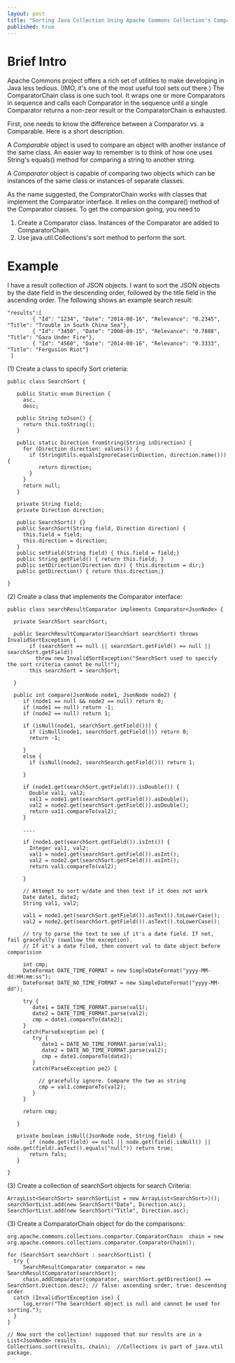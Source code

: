 ```yaml
---
layout: post
title: "Sorting Java Collection Using Apache Commons Collection's ComparatorChain"
published: true
---
```


Brief Intro
===========

Apache Commons project offers a rich set of utilities to make developing in Java less tedious. (IMO, it's one of the most useful tool sets out there.) The ComparatorChain class is one such tool. It wraps one or more Comparators in sequence and calls each Comparator in the sequence until a single Comparator returns a non-zeor result or the ComparatorChain is exhausted.

First, one needs to know the difference between a Comparator vs. a Comparable. Here is a short description.

A *Comparable* object is used to compare an object with another instance of the same class. An easier way to remember is to think of how one uses String's equals() method for comparing a string to another string.

A *Comparator* object is capable of comparing two objects which can be instances of the same class or instances of separate classes.

As the name suggested, the CompratorChain works with classes that implement the Comparator interface. It relies on the compare() method of the Comparator classes. To get the comparsion going, you need to 

1. Create a Comparator class. Instances of the Comparator are added to ComparatorChain.
2. Use java.util.Collections's sort method to perform the sort.


Example
=======

 I have a result collection of JSON objects. I want to sort the JSON objects by the date field in the descending order, followed by the title field in the ascending order.  The following shows an example search result:

 
    "results":[
            { "Id": "1234", "Date": "2014-08-16", "Relevance": "0.2345", "Title": "Trouble in South China Sea"},
            { "Id": "3450", "Date": "2008-09-15", "Relevance": "0.7888", "Title": "Gaza Under Fire"},
            { "Id": "4560", "Date": "2014-08-16", "Relevance": "0.3333", "Title": "Fergusion Riot"}
     ]


(1) Create a class to specify Sort crieteria:

    public class SearchSort {

       public Static enum Direction {
         asc,
         desc;
 
       public String toJson() {
         return this.toString();
       }
     
       public static Direction fromString(String inDirection) {
         for (Direction direction: values()) {
           if (StringUtils.equalsIgnoreCase(inDiection, direction.name())) {
              return direction;
           }
         }
         return null;
       }

       private String field;
       private Direction direction;

       public SearchSort() {}
       public SearchSort(String field, Direction direction) {
         this.field = field;
         this.direction = direction;
       }
       public setField(String field) { this.field = field;}
       public String getField() { return this.field; }
       public setDiriection(Direction dir) { this.direction = dir;}
       public getDirection() { return this.direction;}
   
    }     

(2) Create a class that implements the Comparator interface:

    public class searchResultComparator implements Comparator<JsonNode> {

      private SearchSort searchSort;

      public SearchResultComparator(SearchSort searchSort) throws InvalidSortException {
           if (searchSort == null || searchSort.getField() == null || searchSort.getField))
             throw new InvalidSortException("SearchSort used to specify the sort criteria cannot be null!");
           this searchSort = searchSort;

      }

      public int compare(JsonNode node1, JsonNode node2) {
         if (node1 == null && node2 == null) return 0;
         if (node1 == null) return -1;
         if (node2 == null) return 1;

         if (isNull(node1, searchSort.getField())) {
           if (isNull(node1, searchSort.getField())) return 0;
           return -1;

         }
         else {
           if (isNull(node2, searchSearch.getField())) return 1;

         }
         
         if (node1.get(searchSort.getField()).isDouble()) {
           Double val1, val2;
           val1 = node1.get(searchSort.getField()).asDouble();
           val2 = node2.get(searchSort.getField()).asDouble();
           return va11.compareTo(val2);
         }

         ....

         if (node1.get(searchSort.getField()).isInt()) {
           Integer val1, val2;
           val1 = node1.get(searchSort.getField()).asInt();
           val2 = node2.get(searchSort.getField()).asInt();
           return val1.compareTo(val2);

         }

         // Attempt to sort w/date and then text if it does not work
         Date date1, date2;
         String val1, val2;

         val1 = node1.get(searchSort.getField()).asText().toLowerCase();         
         val2 = node2.get(searchSort.getField()).asText().toLowerCase();
         
         // try to parse the text to see if it's a date field. If not, fail gracefully (swallow the exception).
         // If it's a date filed, then convert val to date object before comparision

         int cmp;
         DateFormat DATE_TIME_FORMAT = new SimpleDateFormat("yyyy-MM-dd:HH:mm:ss");
         DateFormat DATE_NO_TIME_FORMAT = new SimpleDateFormat("yyyy-MM-dd");

         try {
            date1 = DATE_TIME_FORMAT.parse(val1);
            date2 = DATE_TIME_FORMAT.parse(val2);
            cmp = date1.compareTo(date2);
         }
         catch(ParseException pe) {
            try {
               date1 = DATE_NO_TIME_FORMAT.parse(val1);
               date2 = DATE_NO_TIME_FORMAT.parse(val2);
               cmp = date1.compareTo(date2);
            }
            catch(ParseException pe2) {

              // gracefully ignore. Compare the two as string
              cmp = val1.comepareTo(val2);
            }
         }
         
         return cmp;

       }

       private boolean isNull(JsonNode node, String field) {
           if (node.get(field) == null || node.get(field).isNull() || node.get(field).asText().equals("null")) return true;
           return fals;
       }

    }

(3) Create a collection of searchSort objects for search Criteria:

    ArrayList<SearchSort> searchSortList = new ArrayList<SearchSort>)();
    searchSortList.add(new SearchSort("Date", Direction.asc);
    SearchSortList.add(new SearchSort("Title", Direction.asc);

(3) Create a ComparatorChain object for do the comparisons:

    org.apache.commons.collections.compartor.ComparatorChain  chain = new org.apache.commons.collections.comparator.ComparatorChain();

    for (SearchSort searchSort : searchSortList) {
      try {
         SearchResultComparator comparator = new SearchResultComparator(searchSort);
         chain.addComparator(comparator, searchSort.getDirection() == SearchSort.Diection.desc); // false: ascending order, true: descending order
      catch (InvalidSortException ise) {
         log.error("The SearchSort object is null and cannot be used for sorting.");
      }
    }

    // Now sort the collection! supposed that our results are in a List<JsonNode> results
    Collections.sort(results, chain);  //Collections is part of java.util package.


